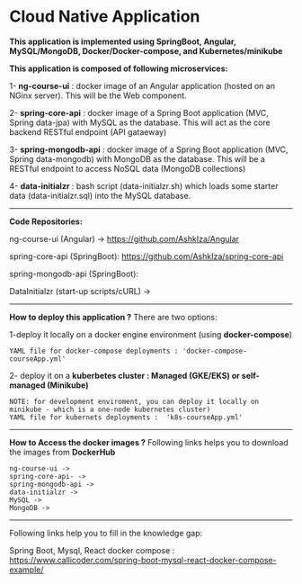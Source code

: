 # Cloud Native Application 
**This application is implemented using SpringBoot, Angular, MySQL/MongoDB, Docker/Docker-compose, and Kubernetes/minikube**


**This application is composed of following microservices:**

1- **ng-course-ui** :  docker image of an Angular application (hosted on an NGinx server). This will be the Web component.

2- **spring-core-api** : docker image of a Spring Boot application (MVC, Spring data-jpa) with MySQL as the database.
    This will act as the core backend RESTful endpoint (API gataeway)
    
3- **spring-mongodb-api** : docker image of a Spring Boot application (MVC, Spring data-mongodb) with MongoDB as the database.
        This will be a RESTful endpoint to access NoSQL data (MongoDB collections)
    
4- **data-initialzr** : bash script (data-initialzr.sh) which loads some starter data (data-initialzr.sql) into the MySQL database.
  
------------------------------------------------------------------------------------------------------------------------------------

**Code Repositories:**
 
   ng-course-ui (Angular) ->
   https://github.com/AshkIza/Angular
   
   
   spring-core-api (SpringBoot):
   https://github.com/AshkIza/spring-core-api
   
   spring-mongodb-api (SpringBoot): 
    
   DataInitialzr (start-up scripts/cURL) ->
   
 ------------------------------------------------------------------------------------------------------------------------------------

**How to deploy this application ?**
There are two options:

1-deploy it locally on a docker engine environment (using **docker-compose**)

    YAML file for docker-compose deployments : 'docker-compose-courseApp.yml'  

2- deploy it on a **kuberbetes cluster : Managed (GKE/EKS) or self-managed (Minikube)**

    NOTE: for development enviroment, you can deploy it locally on minikube - which is a one-node kubernetes cluster)
    YAML file for kubernets deployments :  'k8s-courseApp.yml'
   
------------------------------------------------------------------------------------------------------------------------------------

**How to Access the docker images ?**
Following links helps you to download the images from **DockerHub**
    
    ng-course-ui -> 
    spring-core-api- ->
    spring-mongodb-api ->
    data-initialzr ->
    MySQL ->
    MongoDB -> 
   
 -----------------------------------------------------------------------------------------------------------------------------------
 Following links help you to fill in the knowledge gap:
 
 Spring Boot, Mysql, React docker compose : https://www.callicoder.com/spring-boot-mysql-react-docker-compose-example/
